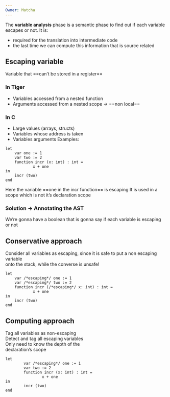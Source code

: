```yaml
---
Owner: Matcha
---
```

The **variable analysis** phase is a semantic phase to find out if each variable escapes or not. It is:
- required for the translation into intermediate code
- the last time we can compute this information that is source related
  
## Escaping variable
Variable that ==can’t be stored in a register==
### In Tiger
- Variables accessed from a nested function
- Arguments accessed from a nested scope → ==non local==
### In C
- Large values (arrays, structs)
- Variables whose address is taken
- Variables arguments
Examples:
```F#
let
	var one := 1
	var two := 2
	function incr (x: int) : int =
			x + one
in
	incr (two)
end
```
Here the variable ==one in the incr function== is escaping
It is used in a scope which is not it’s declaration scope
  
  
### Solution → Annotating the AST
We’re gonna have a boolean that is gonna say if each variable is escaping or not
  
## Conservative approach
Consider all variables as escaping, since it is safe to put a non escaping variable  
onto the stack, while the converse is unsafe!
```F#
let
	var /*escaping*/ one := 1
	var /*escaping*/ two := 2
	function incr (/*escaping*/ x: int) : int =
			x + one
in
	incr (two)
end
```
## Computing approach
Tag all variables as non-escaping  
Detect and tag all escaping variables  
Only need to know the depth of the  
declaration’s scope
```F#
let
		var /*escaping*/ one := 1
		var two := 2
		function incr (x: int) : int =
				x + one
in
		incr (two)
end
```